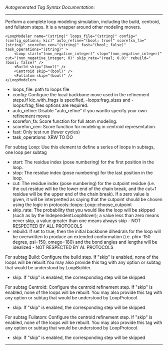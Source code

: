 _Autogenerated Tag Syntax Documentation:_

---
Perform a complete loop modeling simulation, including the build, centroid, and fullatom steps. It is a wrapper around other modeling movers.

```
<LoopModeler name="(string)" loops_file="(string)" config="(config_options; kic)" auto_refine="(bool; true)" scorefxn_fa="(string)" scorefxn_cen="(string)" fast="(bool; false)" task_operations="(string)" >
    <Loop start="(non_negative_integer)" stop="(non_negative_integer)" cut="(non_negative_integer; 0)" skip_rate="(real; 0.0)" rebuild="(bool; false)" />
    <Build skip="(bool)" />
    <Centroid skip="(bool)" />
    <Fullatom skip="(bool)" />
</LoopModeler>
```

-   loops_file: path to loops file
-   config: Configure the local backbone move used in the refinement steps.If kic_with_frags is specified, -loops:frag_sizes and -loops:frag_files options are required.
-   auto_refine: Disable "auto_refine" if you wantto specify your own refinement moves
-   scorefxn_fa: Score function for full atom modeling.
-   scorefxn_cen: Score function for modeling in centroid representation.
-   fast: Only test run (fewer cycles)
-   task_operations: XRW TO DO


For subtag Loop: Use this element to define a series of loops in subtags, one loop per subtag

-   start: The residue index (pose numbering) for the first position in the loop.
-   stop: The residue index (pose numbering) for the last position in the loop.
-   cut: The residue index (pose numbering) for the cutpoint residue (i.e. the cut residue will be the lower end of the chain break, and the cut+1 residue will be the upper end of the chain break). If a zero value is given, it will be interpretted as saying that the cutpoint should be chosen using the logic in protocols::loops::Loop::choose_cutpoint
-   skip_rate: The probability that you would like the loop will be skipped (such as by the IndependentLoopMover); a value less than zero means never skip, a value greater than one means always skip - NOT RESPECTED BY ALL PROTOCOLS
-   rebuild: If set to true, then the initial backbone dihedrals for the loop will be overwritten to produce an extended conformation (i.e. phi=-150 degres, psi=150, omego=180) and the bond angles and lengths will be idealized - NOT RESPECTED BY AL PROTOCOLS

For subtag Build: Configure the build step. If "skip" is enabled, none of the loops will be rebuilt.You may also provide this tag with any option or subtag that would be understood by LoopBuilder.

-   skip: If "skip" is enabled, the corresponding step will be skipped

For subtag Centroid: Configure the centroid refinement step. If "skip" is enabled, none of the loops will be rebuilt. You may also provide this tag with any option or subtag that would be understood by LoopProtocol.

-   skip: If "skip" is enabled, the corresponding step will be skipped

For subtag Fullatom: Configure the centroid refinement step. If "skip" is enabled, none of the loops will be rebuilt. You may also provide this tag with any option or subtag that would be understood by LoopProtocol.

-   skip: If "skip" is enabled, the corresponding step will be skipped

---
